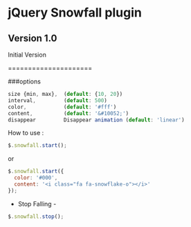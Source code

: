 jQuery Snowfall plugin
======================

Version 1.0
---

Initial Version

=====================

###options
```JavaScript
size {min, max},  (default: {10, 20})
interval,         (default: 500)
color,            (default: '#fff')
content,          (default: '&#10052;')
disappear         Disappear animation (default: 'linear')
```

How to use :

```JavaScript
$.snowfall.start();
```
or
```JavaScript
$.snowfall.start({
  color: '#000',
  content: '<i class="fa fa-snowflake-o"></i>'
});
```

- Stop Falling -

```JavaScript
$.snowfall.stop();
```
